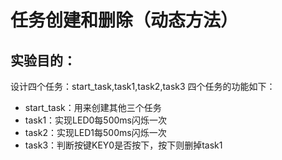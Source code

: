# 任务创建和删除（动态方法）
## 实验目的：
设计四个任务：start_task,task1,task2,task3
四个任务的功能如下：
- start_task：用来创建其他三个任务
- task1：实现LED0每500ms闪烁一次
- task2：实现LED1每500ms闪烁一次
- task3：判断按键KEY0是否按下，按下则删掉task1
